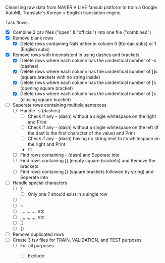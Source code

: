 Cleansing raw data from NAVER V LIVE fansub platform to train a Google AutoML Translate's Korean > English translation engine.

Task flows:
- [x] Combine 2 csv files ("open" & "official") into one file ("combined")
- [x] Remove blank rows
  - [x] Delete rows containing NaN either in column 0 (Korean subs) or 1 (English subs)
- [x] Remove rows with inconsistent in using dashes and brackets
  - [x] Delete rows where each column has the unidentical number of -s (dashes)
  - [x] Delete rows where each column has the unidentical number of []s (square brackets with no string inside)
  - [x] Delete rows where each column has the unidentical number of [s (opening square bracket)
  - [x] Delete rows where each column has the unidentical number of ]s (closing square bracket)
- [ ] Seperate rows containing multiple sentences
  - [ ] Handle -s (dashes)
    - [ ] Check if any - (dash) without a single whitespace on the right and Print
    - [ ] Check if any - (dash) without a single whitespace on the left (if the dast is the first character of the value) and Print
    - [ ] Check if any - (dash) having no string next to its whitespace on the right and Print
    - [ ] 


  - [ ] Find rows containing - (dash) and Seperate into  
  - [ ] Find rows containing [] (empty square brackets) and Remove the brackets
  - [ ] Find rows containing [*]* (square brackets followed by string) and Seperate into 

- [ ] Handle special characters
  - [ ] ?
    - [ ] Only one ? should exist in a single row 
  - [ ] !
  - [ ] ~
  - [ ] . .. ... .... etc
  - [ ] , ,, ,,, ,,,, etc
  - [ ] []
  - [ ] {}
- [ ] Remove duplicated rows
- [ ] Create 3 tsv files for TRAIN, VALIDATION, and TEST purposes
  - [ ] For all purposes
    - [ ] Exclude  


